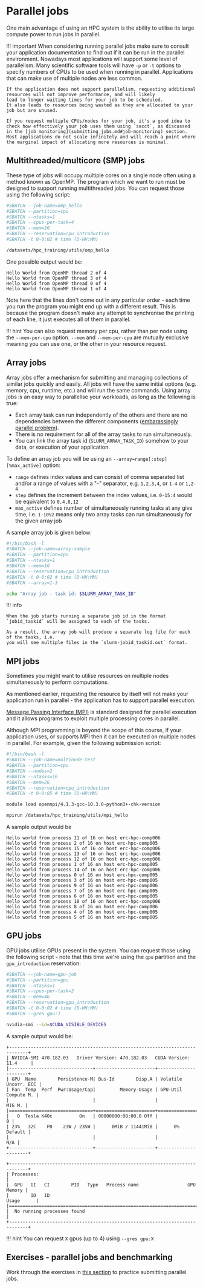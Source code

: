 # Parallel jobs

One main advantage of using an HPC system is the ability to utilise its large compute power to run jobs in parallel.

!!! important
    When considering running parallel jobs make sure to consult your application documentation to find out if it can be run
    in the parallel environment. Nowadays most applications will support some level of parallelism.
    Many scientific software tools will have `-p` or `-t` options to specify numbers of CPUs to be used when running in parallel.
    Applications that can make use of multiple nodes are less common.

    If the application does not support parallelism, requesting additional resources will not improve performance, and will likely
    lead to longer waiting times for your job to be scheduled.
    It also leads to resources being wasted as they are allocated to your job but are unused.

    If you request multiple CPUs/nodes for your job, it's a good idea to check how effectively your job uses them using `sacct`, as discussed
    in the [job monitoring](submitting_jobs.md#job-monitoring) section.
    Most applications do not scale infinitely and will reach a point where the marginal impact of allocating more resources is minimal.

## Multithreaded/multicore (SMP) jobs

These type of jobs will occupy multiple cores on a single node often using a method known as OpenMP.
The program which we want to run must be designed to support running multithreaded jobs.
You can request those using the following script:

```bash
#SBATCH --job-name=omp_hello
#SBATCH --partition=cpu
#SBATCH --ntasks=1
#SBATCH --cpus-per-task=4
#SBATCH --mem=2G
#SBATCH --reservation=cpu_introduction
#SBATCH -t 0-0:02 # time (D-HH:MM)

/datasets/hpc_training/utils/omp_hello
```

One possible output would be:

```text
Hello World from OpenMP thread 2 of 4
Hello World from OpenMP thread 3 of 4
Hello World from OpenMP thread 0 of 4
Hello World from OpenMP thread 1 of 4
```

Note here that the lines don't come out in any particular order - each time you run the program you might end up with a different result.
This is because the program doesn't make any attempt to synchronise the printing of each line, it just executes all of them in parallel.

!!! hint
    You can also request memory per cpu, rather than per node using the `--mem-per-cpu` option.
    `--mem` and `--mem-per-cpu` are mutually exclusive meaning you can use one, or the other in your
    resource request.

## Array jobs

Array jobs offer a mechanism for submitting and managing collections of similar jobs quickly and easily.
All jobs will have the same initial options (e.g. memory, cpu, runtime, etc.) and will run the same commands.
Using array jobs is an easy way to parallelise your workloads, as long as the following is true:

* Each array task can run independently of the others and there are no dependencies between the
  different components ([embarassingly parallel problem](https://en.wikipedia.org/wiki/Embarrassingly_parallel)).
* There is no requirement for all of the array tasks to run simultaneously.
* You can link the array task id (`SLURM_ARRAY_TASK_ID`) somehow to your data, or execution of your application.

To define an array job you will be using an `--array=range[:step][%max_active]` option:

* `range` defines index values and can consist of comma separated list and/or a range of values with a "-" separator, e.g. `1,2,3,4`, or `1-4` or `1,2-4`
* `step` defines the increment between the index values, i.e. `0-15:4` would be equivalent to `0,4,8,12`
* `max_active` defines number of simultaneously running tasks at any give time, i.e. `1-10%2` means only two array tasks can run simultaneously for
  the given array job

A sample array job is given below:

```bash
#!/bin/bash -l
#SBATCH --job-name=array-sample
#SBATCH --partition=cpu
#SBATCH --ntasks=1
#SBATCH --mem=1G
#SBATCH --reservation=cpu_introduction
#SBATCH -t 0-0:02 # time (D-HH:MM)
#SBATCH --array=1-3

echo "Array job - task id: $SLURM_ARRAY_TASK_ID"
```

!!! info

    When the job starts running a separate job id in the format `jobid_taskid` will be assigned to each of the tasks.

    As a result, the array job will produce a separate log file for each of the tasks, i.e.
    you will see multiple files in the `slurm-jobid_taskid.out` format.

## MPI jobs

Sometimes you might want to utilise resources on multiple nodes simultaneously to perform computations.

As mentioned earlier, requesting the resource by itself will not make your application run in parallel - the application has to support parallel execution.

[Message Passing Interface (MPI)](https://en.wikipedia.org/wiki/Message_Passing_Interface)
is standard designed for parallel execution and it allows programs to exploit multiple processing cores in parallel.

Although MPI programming is beyond the scope of this course, if your application
uses, or supports MPI then it can be executed on multiple nodes in parallel.
For example, given the following submission script:

```bash
#!/bin/bash -l
#SBATCH --job-name=multinode-test
#SBATCH --partition=cpu
#SBATCH --nodes=2
#SBATCH --ntasks=16
#SBATCH --mem=2G
#SBATCH --reservation=cpu_introduction
#SBATCH -t 0-0:05 # time (D-HH:MM)

module load openmpi/4.1.3-gcc-10.3.0-python3+-chk-version

mpirun /datasets/hpc_training/utils/mpi_hello
```

A sample output would be

```text
Hello world from process 11 of 16 on host erc-hpc-comp006
Hello world from process 2 of 16 on host erc-hpc-comp005
Hello world from process 15 of 16 on host erc-hpc-comp006
Hello world from process 13 of 16 on host erc-hpc-comp006
Hello world from process 12 of 16 on host erc-hpc-comp006
Hello world from process 1 of 16 on host erc-hpc-comp005
Hello world from process 14 of 16 on host erc-hpc-comp006
Hello world from process 0 of 16 on host erc-hpc-comp005
Hello world from process 3 of 16 on host erc-hpc-comp005
Hello world from process 9 of 16 on host erc-hpc-comp006
Hello world from process 7 of 16 on host erc-hpc-comp005
Hello world from process 6 of 16 on host erc-hpc-comp005
Hello world from process 10 of 16 on host erc-hpc-comp006
Hello world from process 8 of 16 on host erc-hpc-comp006
Hello world from process 4 of 16 on host erc-hpc-comp005
Hello world from process 5 of 16 on host erc-hpc-comp005
```

## GPU jobs

GPU jobs utilise GPUs present in the system.
You can request those using the following script - note that this time we're using the `gpu` partition and the `gpu_introduction` reservation:

``` bash
#SBATCH --job-name=gpu-job
#SBATCH --partition=gpu
#SBATCH --ntasks=1
#SBATCH --cpus-per-task=2
#SBATCH --mem=4G
#SBATCH --reservation=gpu_introduction
#SBATCH -t 0-0:02 # time (D-HH:MM)
#SBATCH --gres gpu:1

nvidia-smi --id=$CUDA_VISIBLE_DEVICES
```

A sample output would be:

```text
+-----------------------------------------------------------------------------+
| NVIDIA-SMI 470.182.03   Driver Version: 470.182.03   CUDA Version: 11.4     |
|-------------------------------+----------------------+----------------------+
| GPU  Name        Persistence-M| Bus-Id        Disp.A | Volatile Uncorr. ECC |
| Fan  Temp  Perf  Pwr:Usage/Cap|         Memory-Usage | GPU-Util  Compute M. |
|                               |                      |               MIG M. |
|===============================+======================+======================|
|   0  Tesla K40c          On   | 00000000:08:00.0 Off |                    0 |
| 23%   32C    P8    23W / 235W |      0MiB / 11441MiB |      0%      Default |
|                               |                      |                  N/A |
+-------------------------------+----------------------+----------------------+

+-----------------------------------------------------------------------------+
| Processes:                                                                  |
|  GPU   GI   CI        PID   Type   Process name                  GPU Memory |
|        ID   ID                                                   Usage      |
|=============================================================================|
|  No running processes found                                                 |
+-----------------------------------------------------------------------------+
```

!!! hint
    You can request `X` gpus (up to 4) using `--gres gpu:X`

## Exercises - parallel jobs and benchmarking

Work through the exercises in [this section](exercises.md/#job-submission-part-2) to practice submitting parallel jobs.
